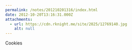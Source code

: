 ```yaml
---
permalink: /notes/201210201316/index.html
date: 2012-10-20T13:16:31.000Z
attachments:
  - url: https://cdn.rknight.me/site/2025/12769140.jpg
    alt: null
---
```


Cookies
